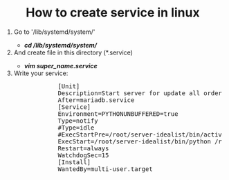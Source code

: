 <h1 align='center'>How to create service in linux</h1>
<ol>
	<li>Go to '/lib/systemd/system/'</li>
	<ul><li><b><i>cd /lib/systemd/system/</b></i></li></ul>
	<li>And create file in this directory (*.service)</li>
	<ul><li><b><i>vim super_name.service</b></i></li></ul>
	<li>Write your service:</li>
	<p>
		<pre>
			[Unit]
			Description=Start server for update all orders in DataBase
			After=mariadb.service
			[Service]
			Environment=PYTHONUNBUFFERED=true
			Type=notify
			#Type=idle
			#ExecStartPre=/root/server-idealist/bin/activate
			ExecStart=/root/server-idealist/bin/python /root/server-idealist/loop.py
			Restart=always
			WatchdogSec=15
			[Install]
			WantedBy=multi-user.target
		</pre>
	</p>
</ol>

